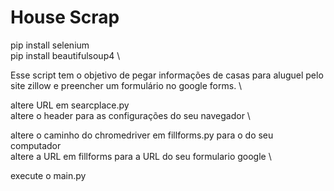 <h1>House Scrap</h1>

pip install selenium \
pip install beautifulsoup4 \

Esse script tem o objetivo de pegar informações de casas para aluguel pelo site zillow e preencher um formulário
no google forms. \

altere URL em searcplace.py \
altere o header para as configurações do seu navegador \

altere o caminho do chromedriver em fillforms.py para o do seu computador \
altere a URL em fillforms para a URL do seu formulario google \


execute o main.py
